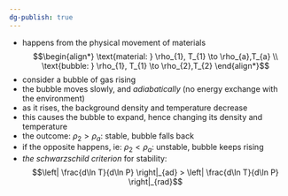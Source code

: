 ```yaml
---
dg-publish: true
---
```


- happens from the physical movement of materials
$$\begin{align*}
	\text{material: } \rho_{1}, T_{1} \to \rho_{a},T_{a} \\
	\text{bubble: } \rho_{1}, T_{1} \to \rho_{2},T_{2}	
\end{align*}$$
- consider a bubble of gas rising
- the bubble moves slowly, and *adiabatically* (no energy exchange with the environment)
- as it rises, the background density and temperature decrease
- this causes the bubble to expand, hence changing its density and temperature
- the outcome: $\rho_{2} > \rho_{a} :$ stable, bubble falls back
- if the opposite happens, ie: $\rho_{2}<\rho_{a}:$ unstable, bubble keeps rising
- *the schwarzschild criterion* for stability: 
$$\left| \frac{d\ln T}{d\ln P} \right|_{ad} > \left| \frac{d\ln T}{d\ln P} \right|_{rad}$$
